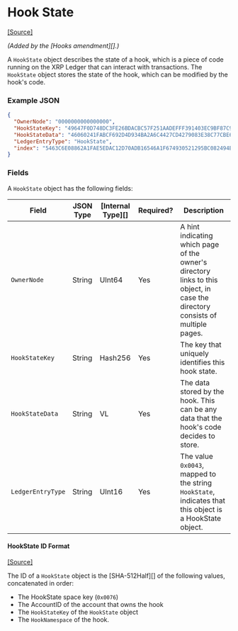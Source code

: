 # Hook State

[\[Source\]](https://github.com/ripple/rippled/blob/master/src/ripple/protocol/impl/LedgerFormats.cpp#L157-L170)

_(Added by the \[Hooks amendment]\[].)_

A `HookState` object describes the state of a hook, which is a piece of code running on the XRP Ledger that can interact with transactions. The `HookState` object stores the state of the hook, which can be modified by the hook's code.

### Example JSON

```json
{
  "OwnerNode": "0000000000000000",
  "HookStateKey": "49647F0D748DC3FE26BDACBC57F251AADEFFF391403EC9BF87C97F67E9977FB0",
  "HookStateData": "46060241FABCF692D4D934BA2A6C4427CD4279083E38C77CBE642243E43BE291",
  "LedgerEntryType": "HookState",
  "index": "5463C6E08862A1FAE5EDAC12D70ADB16546A1F674930521295BC082494B62924"
}
```

### Fields

A `HookState` object has the following fields:

| Field             | JSON Type | \[Internal Type]\[] | Required? | Description                                                                                                                   |
| ----------------- | --------- | ------------------- | --------- | ----------------------------------------------------------------------------------------------------------------------------- |
| `OwnerNode`       | String    | UInt64              | Yes       | A hint indicating which page of the owner's directory links to this object, in case the directory consists of multiple pages. |
| `HookStateKey`    | String    | Hash256             | Yes       | The key that uniquely identifies this hook state.                                                                             |
| `HookStateData`   | String    | VL                  | Yes       | The data stored by the hook. This can be any data that the hook's code decides to store.                                      |
| `LedgerEntryType` | String    | UInt16              | Yes       | The value `0x0043`, mapped to the string `HookState`, indicates that this object is a HookState object.                       |

#### HookState ID Format

[\[Source\]](https://github.com/ripple/rippled/blob/master/src/ripple/protocol/impl/Indexes.cpp#L193-L200)

The ID of a `HookState` object is the \[SHA-512Half]\[] of the following values, concatenated in order:

* The HookState space key (`0x0076`)
* The AccountID of the account that owns the hook
* The `HookStateKey` of the `HookState` object
* The `HookNamespace` of the hook.

